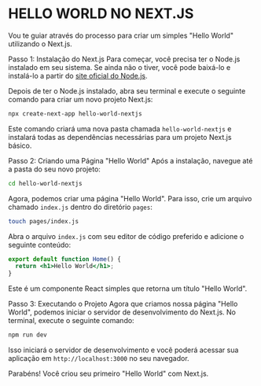 # HELLO WORLD NO NEXT.JS
Vou te guiar através do processo para criar um simples "Hello World" utilizando o Next.js.

Passo 1: Instalação do Next.js
Para começar, você precisa ter o Node.js instalado em seu sistema. Se ainda não o tiver, você pode baixá-lo e instalá-lo a partir do [site oficial do Node.js](https://nodejs.org/).

Depois de ter o Node.js instalado, abra seu terminal e execute o seguinte comando para criar um novo projeto Next.js:

```bash
npx create-next-app hello-world-nextjs
```

Este comando criará uma nova pasta chamada `hello-world-nextjs` e instalará todas as dependências necessárias para um projeto Next.js básico.

Passo 2: Criando uma Página "Hello World"
Após a instalação, navegue até a pasta do seu novo projeto:

```bash
cd hello-world-nextjs
```

Agora, podemos criar uma página "Hello World". Para isso, crie um arquivo chamado `index.js` dentro do diretório `pages`:

```bash
touch pages/index.js
```

Abra o arquivo `index.js` com seu editor de código preferido e adicione o seguinte conteúdo:

```jsx
export default function Home() {
  return <h1>Hello World</h1>;
}
```

Este é um componente React simples que retorna um título "Hello World".

Passo 3: Executando o Projeto
Agora que criamos nossa página "Hello World", podemos iniciar o servidor de desenvolvimento do Next.js. No terminal, execute o seguinte comando:

```bash
npm run dev
```

Isso iniciará o servidor de desenvolvimento e você poderá acessar sua aplicação em `http://localhost:3000` no seu navegador.

Parabéns! Você criou seu primeiro "Hello World" com Next.js. 